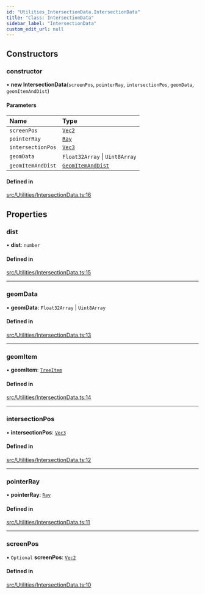 ```yaml
---
id: "Utilities_IntersectionData.IntersectionData"
title: "Class: IntersectionData"
sidebar_label: "IntersectionData"
custom_edit_url: null
---
```




## Constructors

### constructor

• **new IntersectionData**(`screenPos`, `pointerRay`, `intersectionPos`, `geomData`, `geomItemAndDist`)

#### Parameters

| Name | Type |
| :------ | :------ |
| `screenPos` | [`Vec2`](../Math/Math_Vec2.Vec2) |
| `pointerRay` | [`Ray`](../Math/Math_Ray.Ray) |
| `intersectionPos` | [`Vec3`](../Math/Math_Vec3.Vec3) |
| `geomData` | `Float32Array` \| `Uint8Array` |
| `geomItemAndDist` | [`GeomItemAndDist`](Utilities_IntersectionData.GeomItemAndDist) |

#### Defined in

[src/Utilities/IntersectionData.ts:16](https://github.com/ZeaInc/zea-engine/blob/ab3250ece/src/Utilities/IntersectionData.ts#L16)

## Properties

### dist

• **dist**: `number`

#### Defined in

[src/Utilities/IntersectionData.ts:15](https://github.com/ZeaInc/zea-engine/blob/ab3250ece/src/Utilities/IntersectionData.ts#L15)

___

### geomData

• **geomData**: `Float32Array` \| `Uint8Array`

#### Defined in

[src/Utilities/IntersectionData.ts:13](https://github.com/ZeaInc/zea-engine/blob/ab3250ece/src/Utilities/IntersectionData.ts#L13)

___

### geomItem

• **geomItem**: [`TreeItem`](../SceneTree/SceneTree_TreeItem.TreeItem)

#### Defined in

[src/Utilities/IntersectionData.ts:14](https://github.com/ZeaInc/zea-engine/blob/ab3250ece/src/Utilities/IntersectionData.ts#L14)

___

### intersectionPos

• **intersectionPos**: [`Vec3`](../Math/Math_Vec3.Vec3)

#### Defined in

[src/Utilities/IntersectionData.ts:12](https://github.com/ZeaInc/zea-engine/blob/ab3250ece/src/Utilities/IntersectionData.ts#L12)

___

### pointerRay

• **pointerRay**: [`Ray`](../Math/Math_Ray.Ray)

#### Defined in

[src/Utilities/IntersectionData.ts:11](https://github.com/ZeaInc/zea-engine/blob/ab3250ece/src/Utilities/IntersectionData.ts#L11)

___

### screenPos

• `Optional` **screenPos**: [`Vec2`](../Math/Math_Vec2.Vec2)

#### Defined in

[src/Utilities/IntersectionData.ts:10](https://github.com/ZeaInc/zea-engine/blob/ab3250ece/src/Utilities/IntersectionData.ts#L10)

